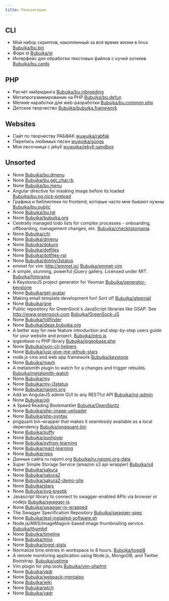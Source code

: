 ```yaml
---
title: Репозитории
---
```


## CLI
- Мой набор скриптов, накопленный за всё время жизни в linux [Bubujka/bu.bin](https://github.com/Bubujka/bu.bin)
- Форк st [Bubujka/st](https://github.com/Bubujka/st)
- Интерфейс для обработки текстовых файлов с кучей хоткеев [Bubujka/bu.cards](https://github.com/Bubujka/bu.cards)

## PHP
- Расчёт имбридинга [Bubujka/bu.inbreeding](https://github.com/Bubujka/bu.inbreeding)
- Метапрограммирование на PHP [Bubujka/bu.defun](https://github.com/Bubujka/bu.defun)
- Мелкие наработки для web-разработки [Bubujka/bu.common.php](https://github.com/Bubujka/bu.common.php)
- Детское творчество [Bubujka/bubujka.framework](https://github.com/Bubujka/bubujka.framework)

## Websites
- Сайт по творчеству РАБФАК [wuwujka/rabfak](https://github.com/wuwujka/rabfak)
- Перепись любимых песен [wuwujka/songs](https://github.com/wuwujka/songs)
- Моя песочница с jekyll [wuwujka/jekyll-sandbox](https://github.com/wuwujka/jekyll-sandbox)


## Unsorted
- None [Bubujka/bu.dmenu](https://github.com/Bubujka/bu.dmenu)
- None [Bubujka/bu.get_char.rb](https://github.com/Bubujka/bu.get_char.rb)
- None [Bubujka/bu.menu](https://github.com/Bubujka/bu.menu)
- Angular directive for masking image before its loaded [Bubujka/bu.ng.nice-preload](https://github.com/Bubujka/bu.ng.nice-preload)
- Графика и библиотеки по frontend, которые часто мне бывают нужны [Bubujka/bu.public](https://github.com/Bubujka/bu.public)
- None [Bubujka/bu.tgl](https://github.com/Bubujka/bu.tgl)
- None [Bubujka/bubujka.org](https://github.com/Bubujka/bubujka.org)
- Centrally managed todo lists for complex processes - onboarding, offboarding, management changes, etc. [Bubujka/checklistomania](https://github.com/Bubujka/checklistomania)
- None [Bubujka/cltr](https://github.com/Bubujka/cltr)
- None [Bubujka/dmenu](https://github.com/Bubujka/dmenu)
- None [Bubujka/dokuro](https://github.com/Bubujka/dokuro)
- None [Bubujka/dotfiles](https://github.com/Bubujka/dotfiles)
- None [Bubujka/dotfiles-rpi](https://github.com/Bubujka/dotfiles-rpi)
- None [Bubujka/dotmyi3status](https://github.com/Bubujka/dotmyi3status)
- emmet for vim: http://emmet.io/ [Bubujka/emmet-vim](https://github.com/Bubujka/emmet-vim)
- A simple, stunning, powerful jQuery gallery. Licensed under MIT. [Bubujka/fotorama](https://github.com/Bubujka/fotorama)
- A KeystoneJS project generator for Yeoman [Bubujka/generator-keystone](https://github.com/Bubujka/generator-keystone)
- None [Bubujka/get-avatar](https://github.com/Bubujka/get-avatar)
- Making email template development fun! Sort of! [Bubujka/gleemail](https://github.com/Bubujka/gleemail)
- None [Bubujka/gne](https://github.com/Bubujka/gne)
- Public repository for GreenSock's JavaScript libraries like GSAP. See http://www.greensock.com [Bubujka/GreenSock-JS](https://github.com/Bubujka/GreenSock-JS)
- None [Bubujka/hillfinder](https://github.com/Bubujka/hillfinder)
- None [Bubujka/ideas.bubujka.org](https://github.com/Bubujka/ideas.bubujka.org)
- A better way for new feature introduction and step-by-step users guide for your website and project. [Bubujka/intro.js](https://github.com/Bubujka/intro.js)
- ipgeobase.ru PHP library [Bubujka/ipgeobase.php](https://github.com/Bubujka/ipgeobase.php)
- None [Bubujka/json-cli-helpers](https://github.com/Bubujka/json-cli-helpers)
- None [Bubujka/just-give-me-github-stars](https://github.com/Bubujka/just-give-me-github-stars)
- node.js cms and web app framework [Bubujka/keystone](https://github.com/Bubujka/keystone)
- None [Bubujka/mayh](https://github.com/Bubujka/mayh)
- A metalsmith plugin to watch for a changes and trigger rebuilds. [Bubujka/metalsmith-watch](https://github.com/Bubujka/metalsmith-watch)
- None [Bubujka/my](https://github.com/Bubujka/my)
- None [Bubujka/my-i3status](https://github.com/Bubujka/my-i3status)
- None [Bubujka/najomi.org](https://github.com/Bubujka/najomi.org)
- Add an AngularJS admin GUI to any RESTful API [Bubujka/ng-admin](https://github.com/Bubujka/ng-admin)
- None [Bubujka/ojli](https://github.com/Bubujka/ojli)
- A Speed Reading Bookmarklet [Bubujka/OpenSpritz](https://github.com/Bubujka/OpenSpritz)
- None [Bubujka/php-image-uploader](https://github.com/Bubujka/php-image-uploader)
- None [Bubujka/php-syntax](https://github.com/Bubujka/php-syntax)
- pngquant bin-wrapper that makes it seamlessly available as a local dependency [Bubujka/pngquant-bin](https://github.com/Bubujka/pngquant-bin)
- None [Bubujka/puffy](https://github.com/Bubujka/puffy)
- None [Bubujka/pushover](https://github.com/Bubujka/pushover)
- None [Bubujka/python-learning](https://github.com/Bubujka/python-learning)
- None [Bubujka/react-learning](https://github.com/Bubujka/react-learning)
- None [Bubujka/reps](https://github.com/Bubujka/reps)
- Данные сайта ru.najomi.org [Bubujka/ru.najomi.org-data](https://github.com/Bubujka/ru.najomi.org-data)
- Super Simple Storage Service (amazon s3 api wrapper) [Bubujka/s4](https://github.com/Bubujka/s4)
- None [Bubujka/sakura](https://github.com/Bubujka/sakura)
- None [Bubujka/sakura2](https://github.com/Bubujka/sakura2)
- None [Bubujka/sakura2-demo-site](https://github.com/Bubujka/sakura2-demo-site)
- None [Bubujka/stars](https://github.com/Bubujka/stars)
- None [Bubujka/svg-krestik](https://github.com/Bubujka/svg-krestik)
- Javascript library to connect to swagger-enabled APIs via browser or nodejs [Bubujka/swagger-js](https://github.com/Bubujka/swagger-js)
- None [Bubujka/swagger-js-wrapped](https://github.com/Bubujka/swagger-js-wrapped)
- The Swagger Specification Repository [Bubujka/swagger-spec](https://github.com/Bubujka/swagger-spec)
- None [Bubujka/test-installed-software.sh](https://github.com/Bubujka/test-installed-software.sh)
- Node.js/AWS/ImageMagick-based image thumbnailing service. [Bubujka/thumbd](https://github.com/Bubujka/thumbd)
- None [Bubujka/timeline](https://github.com/Bubujka/timeline)
- None [Bubujka/tmio](https://github.com/Bubujka/tmio)
- None [Bubujka/toggl-stats](https://github.com/Bubujka/toggl-stats)
- Normalize time entries in workspace to 8 hours. [Bubujka/toggl8](https://github.com/Bubujka/toggl8)
- A remote monitoring application using Node.js, MongoDB, and Twitter Bootstrap. [Bubujka/uptime](https://github.com/Bubujka/uptime)
- Vim plugin for php.tools [Bubujka/vim-phpfmt](https://github.com/Bubujka/vim-phpfmt)
- None [Bubujka/vkdr](https://github.com/Bubujka/vkdr)
- None [Bubujka/webpack-mentalpo](https://github.com/Bubujka/webpack-mentalpo)
- None [Bubujka/wiki](https://github.com/Bubujka/wiki)
- None [Bubujka/wtch](https://github.com/Bubujka/wtch)
- None [Bubujka/yadr](https://github.com/Bubujka/yadr)
